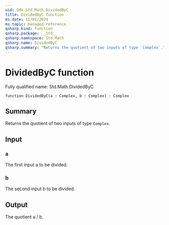 ```yaml
---
uid: Qdk.Std.Math.DividedByC
title: DividedByC function
ms.date: 11/01/2024
ms.topic: managed-reference
qsharp.kind: function
qsharp.package: __Std__
qsharp.namespace: Std.Math
qsharp.name: DividedByC
qsharp.summary: "Returns the quotient of two inputs of type `Complex`."
---
```


# DividedByC function

Fully qualified name: Std.Math.DividedByC

```qsharp
function DividedByC(a : Complex, b : Complex) : Complex
```

## Summary
Returns the quotient of two inputs of type `Complex`.

## Input
### a
The first input a to be divided.
### b
The second input b to be divided.

## Output
The quotient a / b.
